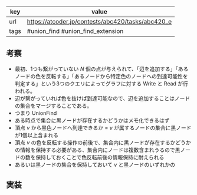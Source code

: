 
| key  | value                                             |
| ---- | ------------------------------------------------- |
| url  | https://atcoder.jp/contests/abc420/tasks/abc420_e |
| tags | #union_find #union_find_extension                    |

## 考察

- 最初、1つも繋がっていない $N$ 個の点が与えられて、「辺を追加する」「あるノードの色を反転する」「あるノードから特定色のノードへの到達可能性を判定する」という3つのクエリによってグラフに対する Write と Read が行われる。
- 辺が繋がっていれば色を抜けば到達可能なので、辺を追加することはノードの集合をマージすることである。
- つまり UnionFind
- ある時点で集合に黒ノードが存在するかどうかはメモ化できるはず
- 頂点 $v$ から黒色ノードへ到達できるか = $v$ が属するノードの集合に黒ノードが1個以上含まれる
- 頂点 $v$ の色を反転する操作の前後で、集合内に黒ノードが存在するかどうかの情報を保持する必要がある、集合内にノードは複数含まれうるので黒ノードの数を保持しておくことで色反転前後の情報保持に耐えられる
- あるいは黒ノードの集合を保持しておいて $v$ と黒ノードのいずれかの

## 実装


